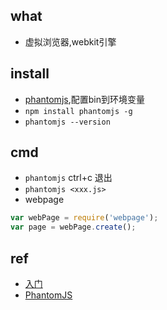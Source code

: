 
## what

+ 虚拟浏览器,webkit引擎

## install
+ [phantomjs](http://phantomjs.org/download.html),配置bin到环境变量
+ `npm install phantomjs -g`
+ `phantomjs --version`

## cmd

+ `phantomjs` ctrl+c 退出
+ `phantomjs <xxx.js>`
+ webpage
```js
var webPage = require('webpage');
var page = webPage.create();
```


## ref

+ [入门](http://www.tuicool.com/articles/beeMNj/)
+ [PhantomJS](https://javascript.ruanyifeng.com/tool/phantomjs.html)
